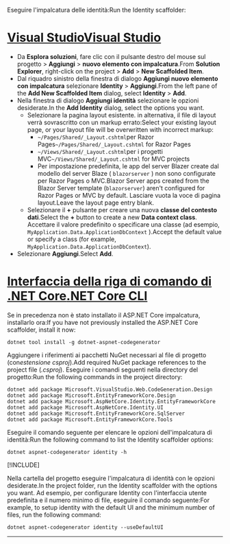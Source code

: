 <span data-ttu-id="569cd-101">Eseguire l'impalcatura delle identità:</span><span class="sxs-lookup"><span data-stu-id="569cd-101">Run the Identity scaffolder:</span></span>

# <a name="visual-studio"></a>[<span data-ttu-id="569cd-102">Visual Studio</span><span class="sxs-lookup"><span data-stu-id="569cd-102">Visual Studio</span></span>](#tab/visual-studio)

* <span data-ttu-id="569cd-103">Da **Esplora soluzioni**, fare clic con il pulsante destro del mouse sul progetto > **Aggiungi**  >  **nuovo elemento con impalcatura**.</span><span class="sxs-lookup"><span data-stu-id="569cd-103">From **Solution Explorer**, right-click on the project > **Add** > **New Scaffolded Item**.</span></span>
* <span data-ttu-id="569cd-104">Dal riquadro sinistro della finestra di dialogo **Aggiungi nuovo elemento con impalcatura** selezionare **Identity**  >  **Aggiungi**.</span><span class="sxs-lookup"><span data-stu-id="569cd-104">From the left pane of the **Add New Scaffolded Item** dialog, select **Identity** > **Add**.</span></span>
* <span data-ttu-id="569cd-105">Nella finestra di dialogo **Aggiungi identità** selezionare le opzioni desiderate.</span><span class="sxs-lookup"><span data-stu-id="569cd-105">In the **Add Identity** dialog, select the options you want.</span></span>
  * <span data-ttu-id="569cd-106">Selezionare la pagina layout esistente. in alternativa, il file di layout verrà sovrascritto con un markup errato:</span><span class="sxs-lookup"><span data-stu-id="569cd-106">Select your existing layout page, or your layout file will be overwritten with incorrect markup:</span></span>
    * <span data-ttu-id="569cd-107">`~/Pages/Shared/_Layout.cshtml`per Razor Pages</span><span class="sxs-lookup"><span data-stu-id="569cd-107">`~/Pages/Shared/_Layout.cshtml` for Razor Pages</span></span>
    * <span data-ttu-id="569cd-108">`~/Views/Shared/_Layout.cshtml`per i progetti MVC</span><span class="sxs-lookup"><span data-stu-id="569cd-108">`~/Views/Shared/_Layout.cshtml` for MVC projects</span></span>
    * <span data-ttu-id="569cd-109">Per impostazione predefinita, le app del server Blazer create dal modello del server Blaze ( `blazorserver` ) non sono configurate per Razor Pages o MVC.</span><span class="sxs-lookup"><span data-stu-id="569cd-109">Blazor Server apps created from the Blazor Server template (`blazorserver`) aren't configured for Razor Pages or MVC by default.</span></span> <span data-ttu-id="569cd-110">Lasciare vuota la voce di pagina layout.</span><span class="sxs-lookup"><span data-stu-id="569cd-110">Leave the layout page entry blank.</span></span>
  * <span data-ttu-id="569cd-111">Selezionare il **+** pulsante per creare una nuova **classe del contesto dati**.</span><span class="sxs-lookup"><span data-stu-id="569cd-111">Select the **+** button to create a new **Data context class**.</span></span> <span data-ttu-id="569cd-112">Accettare il valore predefinito o specificare una classe (ad esempio, `MyApplication.Data.ApplicationDbContext` ).</span><span class="sxs-lookup"><span data-stu-id="569cd-112">Accept the default value or specify a class (for example, `MyApplication.Data.ApplicationDbContext`).</span></span>
* <span data-ttu-id="569cd-113">Selezionare **Aggiungi**.</span><span class="sxs-lookup"><span data-stu-id="569cd-113">Select **Add**.</span></span>

# <a name="net-core-cli"></a>[<span data-ttu-id="569cd-114">Interfaccia della riga di comando di .NET Core</span><span class="sxs-lookup"><span data-stu-id="569cd-114">.NET Core CLI</span></span>](#tab/netcore-cli)

<span data-ttu-id="569cd-115">Se in precedenza non è stato installato il ASP.NET Core impalcatura, installarlo ora:</span><span class="sxs-lookup"><span data-stu-id="569cd-115">If you have not previously installed the ASP.NET Core scaffolder, install it now:</span></span>

```dotnetcli
dotnet tool install -g dotnet-aspnet-codegenerator
```

<span data-ttu-id="569cd-116">Aggiungere i riferimenti ai pacchetti NuGet necessari al file di progetto (con*estensione csproj*).</span><span class="sxs-lookup"><span data-stu-id="569cd-116">Add required NuGet package references to the project file (*.csproj*).</span></span> <span data-ttu-id="569cd-117">Eseguire i comandi seguenti nella directory del progetto:</span><span class="sxs-lookup"><span data-stu-id="569cd-117">Run the following commands in the project directory:</span></span>

```dotnetcli
dotnet add package Microsoft.VisualStudio.Web.CodeGeneration.Design
dotnet add package Microsoft.EntityFrameworkCore.Design
dotnet add package Microsoft.AspNetCore.Identity.EntityFrameworkCore
dotnet add package Microsoft.AspNetCore.Identity.UI
dotnet add package Microsoft.EntityFrameworkCore.SqlServer
dotnet add package Microsoft.EntityFrameworkCore.Tools
```

<span data-ttu-id="569cd-118">Eseguire il comando seguente per elencare le opzioni dell'impalcatura di identità:</span><span class="sxs-lookup"><span data-stu-id="569cd-118">Run the following command to list the Identity scaffolder options:</span></span>

```dotnetcli
dotnet aspnet-codegenerator identity -h
```

[!INCLUDE[](~/includes/scaffoldTFM.md)]

<span data-ttu-id="569cd-119">Nella cartella del progetto eseguire l'impalcatura di identità con le opzioni desiderate.</span><span class="sxs-lookup"><span data-stu-id="569cd-119">In the project folder, run the Identity scaffolder with the options you want.</span></span> <span data-ttu-id="569cd-120">Ad esempio, per configurare Identity con l'interfaccia utente predefinita e il numero minimo di file, eseguire il comando seguente:</span><span class="sxs-lookup"><span data-stu-id="569cd-120">For example, to setup identity with the default UI and the minimum number of files, run the following command:</span></span>

```dotnetcli
dotnet aspnet-codegenerator identity --useDefaultUI
```

---

